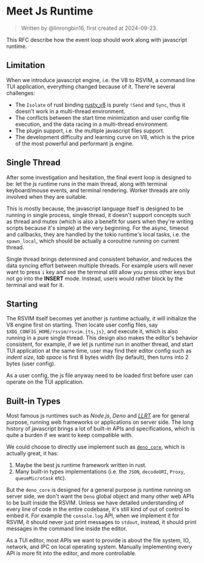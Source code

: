# Meet Js Runtime

> Written by @linrongbin16, first created at 2024-09-23.

This RFC describe how the event loop should work along with javascript runtime.

## Limitation

When we introduce javascript engine, i.e. the V8 to RSVIM, a command line TUI application, everything changed because of it. There're several challenges:

- The `Isolate` of rust binding [rusty_v8](https://github.com/denoland/rusty_v8) is purely `!Send` and `Sync`, thus it doesn't work in a multi-thread environment.
- The conflicts between the start time minimization and user config file execution, and the data racing in a multi-thread environment.
- The plugin support, i.e. the multiple javascript files support.
- The development difficulty and learning curve on V8, which is the price of the most powerful and performant js engine.

## Single Thread

After some investigation and hesitation, the final event loop is designed to be: let the js runtime runs in the main thread, along with terminal keyboard/mouse events, and terminal rendering. Worker threads are only involved when they are suitable.

This is mostly because, the javascript language itself is designed to be running in single process, single thread, it doesn't support concepts such as thread and mutex (which is also a benefit for users when they're writing scripts because it's simple) at the very beginning. For the async, timeout and callbacks, they are handled by the tokio runtime's local tasks, i.e. the `spawn_local`, which should be actually a coroutine running on current thread.

Single thread brings determined and consistent behavior, and reduces the data syncing effort between multiple threads. For example users will never want to press `i` key and see the terminal still allow you press other keys but not go into the **INSERT** mode. Instead, users would rather block by the terminal and wait for it.

## Starting

The RSVIM itself becomes yet another js runtime actually, it will initialize the V8 engine first on starting. Then locate user config files, say `$XDG_CONFIG_HOME/rsvim/rsvim.{ts,js}`, and execute it, which is also running in a pure single thread. This design also makes the editor's behavior consistent, for example, if we let js runtime run in another thread, and start TUI application at the same time, user may find their editor config such as _indent size_, _tab space_ is first 8 bytes width (by default), then turns into 2 bytes (user config).

As a user config, the js file anyway need to be loaded first before user can operate on the TUI application.

## Built-in Types

Most famous js runtimes such as _Node.js_, _Deno_ and [_LLRT_](https://github.com/awslabs/llrt) are for general purpose, running web frameworks or applications on server side. The long history of javascript brings a lot of built-in APIs and specifications, which is quite a burden if we want to keep compatible with.

We could choose to directly use implement such as [`deno_core`](https://github.com/denoland/deno_core), which is actually great, it has:

1. Maybe the best js runtime framework written in rust.
2. Many built-in types implementations (i.e. the `JSON`, `decodeURI`, `Proxy`, `queueMicrotask` etc).

But the `deno_core` is designed for a general purpose js runtime running on server side, we don't want the `Deno` global object and many other web APIs to be built inside the RSVIM. Unless we have detailed understanding of every line of code in the entire codebase, it's still kind of out of control to embed it. For example the `console.log` API, when we implement it for RSVIM, it should never just print messages to `stdout`, instead, it should print messages in the command line inside the editor.

As a TUI editor, most APIs we want to provide is about the file system, IO, network, and IPC on local operating system. Manually implementing every API is more fit into the editor, and more controllable.
